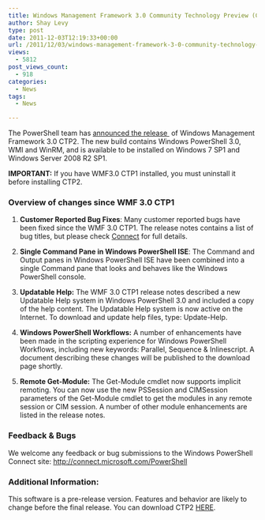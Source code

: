 ```yaml
---
title: Windows Management Framework 3.0 Community Technology Preview (CTP) 2 is here
author: Shay Levy
type: post
date: 2011-12-03T12:19:33+00:00
url: /2011/12/03/windows-management-framework-3-0-community-technology-preview-ctp-2-is-here/
views:
  - 5812
post_views_count:
  - 918
categories:
  - News
tags:
  - News

---
```

The PowerShell team has [announced the release ][1] of Windows Management Framework 3.0 CTP2. The new build contains Windows PowerShell 3.0, WMI and WinRM, and is available to be installed on Windows 7 SP1 and Windows Server 2008 R2 SP1.

**IMPORTANT:** If you have WMF3.0 CTP1 installed, you must uninstall it before installing CTP2.

### Overview of changes since WMF 3.0 CTP1

1. **Customer Reported Bug Fixes**: Many customer reported bugs have been fixed since the WMF 3.0 CTP1. The release notes contains a list of bug titles, but please check [Connect][2] for full details.

2. **Single Command Pane in Windows PowerShell ISE**: The Command and Output panes in Windows PowerShell ISE have been combined into a single Command pane that looks and behaves like the Windows PowerShell console.

3. **Updatable Help:** The WMF 3.0 CTP1 release notes described a new Updatable Help system in Windows PowerShell 3.0 and included a copy of the help content. The Updatable Help system is now active on the Internet. To download and update help files, type: Update-Help.

4. **Windows PowerShell Workflows:** A number of enhancements have been made in the scripting experience for Windows PowerShell Workflows, including new keywords: Parallel, Sequence & Inlinescript. A document describing these changes will be published to the download page shortly.

5. **Remote Get-Module:** The Get-Module cmdlet now supports implicit remoting. You can now use the new PSSession and CIMSession parameters of the Get-Module cmdlet to get the modules in any remote session or CIM session. A number of other module enhancements are listed in the release notes.

### Feedback & Bugs

We welcome any feedback or bug submissions to the Windows PowerShell Connect site: <http://connect.microsoft.com/PowerShell>

### Additional Information:

This software is a pre-release version. Features and behavior are likely to change before the final release. You can download CTP2 [HERE][1].

[1]: http://www.microsoft.com/download/en/details.aspx?id=27548
[2]: http://connect.microsoft.com/powershell
